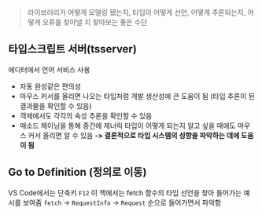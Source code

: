 
> 라이브러리가 어떻게 모델링 됐는지, 타입이 어떻게 선언, 어떻게 추론되는지, 어떻게 오류를 찾아낼 지 찾아보는 좋은 수단


## 타입스크립트 서버(tsserver)
에디터에서 언어 서비스 사용
- 자동 완성같은 편의성
- 마우스 커서를 올리면 나오는 타입처럼 개발 생산성에 큰 도움이 됨 (타입 추론이 된 결과물을 확인할 수 있음)
- 객체에서도 각각의 속성 추론을 확인할 수 있음
- 매소드 체이닝을 통해 중간에 제너릭 타입이 어떻게 되는지 알고 싶을 때에도 마우스 커서 올리면 알 수 있음
**-> 결론적으로 타입 시스템의 성향을 파악하는 데에 도움이 됨**

## Go to Definition (정의로 이동)
VS Code에서는 단축키 `F12`
이 책에서는 fetch 함수의 타입 선언을 찾아 들어가는 예시를 보여줌
`fetch` -> `RequestInfo` -> `Request` 순으로 들어가면서 파악함

